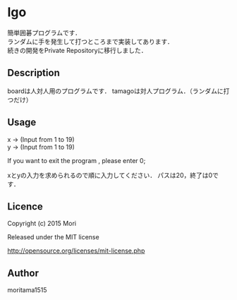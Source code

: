 Igo
====
簡単囲碁プログラムです．  
ランダムに手を発生して打つところまで実装してあります．  
続きの開発をPrivate Repositoryに移行しました．

## Description
boardは人対人用のプログラムです．
tamagoは対人プログラム．（ランダムに打つだけ）

## Usage
x -> (Input from 1 to 19)  
y -> (Input from 1 to 19)

If you want to exit the program , please enter 0; 

xとyの入力を求められるので順に入力してください．
パスは20，終了は0です．

## Licence
Copyright (c) 2015 Mori

Released under the MIT license

http://opensource.org/licenses/mit-license.php

## Author
moritama1515
